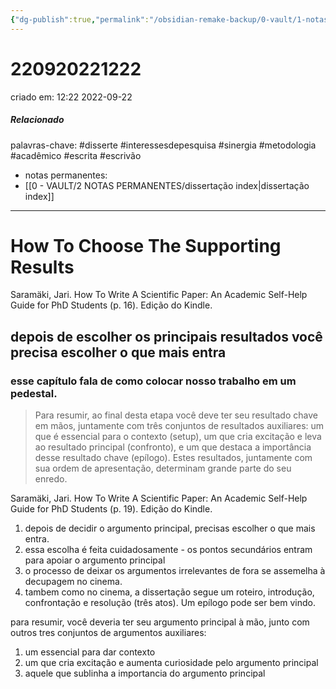 ```yaml
---
{"dg-publish":true,"permalink":"/obsidian-remake-backup/0-vault/1-notas-literais/insight-pensamento-e-meditacao/how-to-choose-the-supporting-results/","tags":["disserte","interessesdepesquisa","sinergia","metodologia","acadêmico","escrita","escrivão"],"dgHomeLink":true,"dgShowLocalGraph":true,"dgShowFileTree":true,"dgEnableSearch":true,"noteIcon":""}
---
```


# 220920221222
criado em: 12:22 2022-09-22
##### Relacionado
palavras-chave: #disserte #interessesdepesquisa #sinergia #metodologia #acadêmico #escrita #escrivão 
- notas permanentes: 
- [[0 - VAULT/2 NOTAS PERMANENTES/dissertação index\|dissertação index]]

---
# How To Choose The Supporting Results

Saramäki, Jari. How To Write A Scientific Paper: An Academic Self-Help Guide for PhD Students (p. 16). Edição do Kindle. 

## depois de escolher os principais resultados você precisa escolher o que mais entra

### esse capítulo fala de como colocar nosso trabalho em um pedestal.

>Para resumir, ao final desta etapa você deve ter seu resultado chave em mãos, juntamente com três conjuntos de resultados auxiliares: um que é essencial para o contexto (setup), um que cria excitação e leva ao resultado principal (confronto), e um que destaca a importância desse resultado chave (epílogo). Estes resultados, juntamente com sua ordem de apresentação, determinam grande parte do seu enredo.

Saramäki, Jari. How To Write A Scientific Paper: An Academic Self-Help Guide for PhD Students (p. 19). Edição do Kindle. 

1. depois de decidir o argumento principal, precisas escolher o que mais entra.
2. essa escolha é feita cuidadosamente - os pontos secundários entram para apoiar o argumento principal
3. o processo de deixar os argumentos irrelevantes de fora se assemelha à decupagem no cinema.
4. tambem como no cinema, a dissertação segue um roteiro, introdução, confrontação e resolução (três atos). Um epílogo pode ser bem vindo.

para resumir, você deveria ter seu argumento principal à mão, junto com outros tres conjuntos de argumentos auxiliares: 
1. um essencial para dar contexto
2. um que cria excitação e aumenta curiosidade pelo argumento principal
3. aquele que sublinha a importancia do argumento principal
